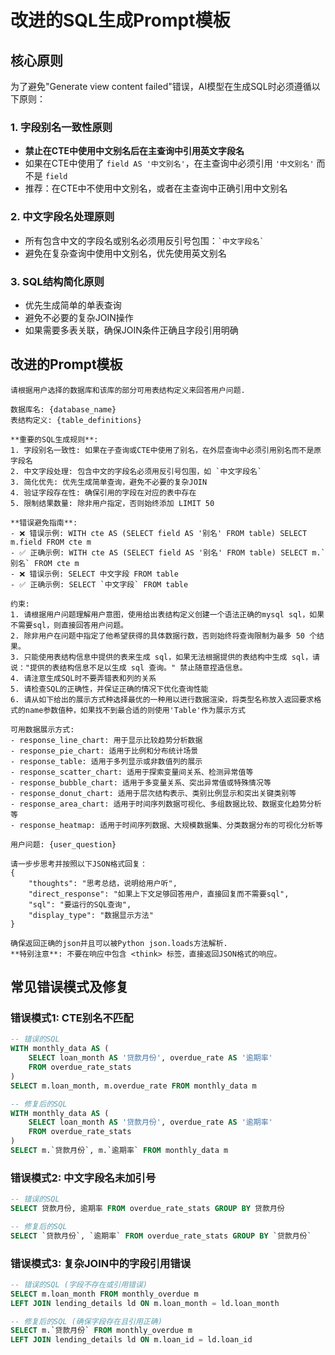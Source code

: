 # 改进的SQL生成Prompt模板

## 核心原则
为了避免"Generate view content failed"错误，AI模型在生成SQL时必须遵循以下原则：

### 1. 字段别名一致性原则
- **禁止在CTE中使用中文别名后在主查询中引用英文字段名**
- 如果在CTE中使用了 `field AS '中文别名'`，在主查询中必须引用 `'中文别名'` 而不是 `field`
- 推荐：在CTE中不使用中文别名，或者在主查询中正确引用中文别名

### 2. 中文字段名处理原则
- 所有包含中文的字段名或别名必须用反引号包围：`` `中文字段名` ``
- 避免在复杂查询中使用中文别名，优先使用英文别名

### 3. SQL结构简化原则
- 优先生成简单的单表查询
- 避免不必要的复杂JOIN操作
- 如果需要多表关联，确保JOIN条件正确且字段引用明确

## 改进的Prompt模板

```
请根据用户选择的数据库和该库的部分可用表结构定义来回答用户问题.

数据库名: {database_name}
表结构定义: {table_definitions}

**重要的SQL生成规则**:
1. 字段别名一致性: 如果在子查询或CTE中使用了别名，在外层查询中必须引用别名而不是原字段名
2. 中文字段处理: 包含中文的字段名必须用反引号包围，如 `中文字段名`
3. 简化优先: 优先生成简单查询，避免不必要的复杂JOIN
4. 验证字段存在性: 确保引用的字段在对应的表中存在
5. 限制结果数量: 除非用户指定，否则始终添加 LIMIT 50

**错误避免指南**:
- ❌ 错误示例: WITH cte AS (SELECT field AS '别名' FROM table) SELECT m.field FROM cte m
- ✅ 正确示例: WITH cte AS (SELECT field AS '别名' FROM table) SELECT m.`别名` FROM cte m
- ❌ 错误示例: SELECT 中文字段 FROM table
- ✅ 正确示例: SELECT `中文字段` FROM table

约束:
1. 请根据用户问题理解用户意图，使用给出表结构定义创建一个语法正确的mysql sql，如果不需要sql，则直接回答用户问题。
2. 除非用户在问题中指定了他希望获得的具体数据行数，否则始终将查询限制为最多 50 个结果。
3. 只能使用表结构信息中提供的表来生成 sql，如果无法根据提供的表结构中生成 sql，请说："提供的表结构信息不足以生成 sql 查询。" 禁止随意捏造信息。
4. 请注意生成SQL时不要弄错表和列的关系
5. 请检查SQL的正确性，并保证正确的情况下优化查询性能
6. 请从如下给出的展示方式种选择最优的一种用以进行数据渲染，将类型名称放入返回要求格式的name参数值种，如果找不到最合适的则使用'Table'作为展示方式

可用数据展示方式:
- response_line_chart: 用于显示比较趋势分析数据
- response_pie_chart: 适用于比例和分布统计场景
- response_table: 适用于多列显示或非数值列的展示
- response_scatter_chart: 适用于探索变量间关系、检测异常值等
- response_bubble_chart: 适用于多变量关系、突出异常值或特殊情况等
- response_donut_chart: 适用于层次结构表示、类别比例显示和突出关键类别等
- response_area_chart: 适用于时间序列数据可视化、多组数据比较、数据变化趋势分析等
- response_heatmap: 适用于时间序列数据、大规模数据集、分类数据分布的可视化分析等

用户问题: {user_question}

请一步步思考并按照以下JSON格式回复：
{
    "thoughts": "思考总结，说明给用户听",
    "direct_response": "如果上下文足够回答用户，直接回复而不需要sql",
    "sql": "要运行的SQL查询",
    "display_type": "数据显示方法"
}

确保返回正确的json并且可以被Python json.loads方法解析.
**特别注意**: 不要在响应中包含 <think> 标签，直接返回JSON格式的响应。
```

## 常见错误模式及修复

### 错误模式1: CTE别名不匹配
```sql
-- 错误的SQL
WITH monthly_data AS (
    SELECT loan_month AS '贷款月份', overdue_rate AS '逾期率' 
    FROM overdue_rate_stats
)
SELECT m.loan_month, m.overdue_rate FROM monthly_data m

-- 修复后的SQL
WITH monthly_data AS (
    SELECT loan_month AS '贷款月份', overdue_rate AS '逾期率' 
    FROM overdue_rate_stats
)
SELECT m.`贷款月份`, m.`逾期率` FROM monthly_data m
```

### 错误模式2: 中文字段名未加引号
```sql
-- 错误的SQL
SELECT 贷款月份, 逾期率 FROM overdue_rate_stats GROUP BY 贷款月份

-- 修复后的SQL
SELECT `贷款月份`, `逾期率` FROM overdue_rate_stats GROUP BY `贷款月份`
```

### 错误模式3: 复杂JOIN中的字段引用错误
```sql
-- 错误的SQL (字段不存在或引用错误)
SELECT m.loan_month FROM monthly_overdue m 
LEFT JOIN lending_details ld ON m.loan_month = ld.loan_month

-- 修复后的SQL (确保字段存在且引用正确)
SELECT m.`贷款月份` FROM monthly_overdue m 
LEFT JOIN lending_details ld ON m.loan_id = ld.loan_id
``` 